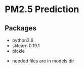 # PM2.5 Prediction

## Packages
* python3.6
* sklearn 0.19.1
* pickle

- needed files are in models dir

